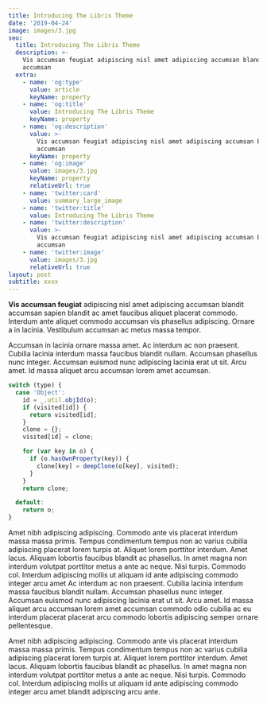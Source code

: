 ```yaml
---
title: Introducing The Libris Theme
date: '2019-04-24'
image: images/3.jpg
seo:
  title: Introducing The Libris Theme
  description: >-
    Vis accumsan feugiat adipiscing nisl amet adipiscing accumsan blandit
    accumsan
  extra:
    - name: 'og:type'
      value: article
      keyName: property
    - name: 'og:title'
      value: Introducing The Libris Theme
      keyName: property
    - name: 'og:description'
      value: >-
        Vis accumsan feugiat adipiscing nisl amet adipiscing accumsan blandit
        accumsan
      keyName: property
    - name: 'og:image'
      value: images/3.jpg
      keyName: property
      relativeUrl: true
    - name: 'twitter:card'
      value: summary_large_image
    - name: 'twitter:title'
      value: Introducing The Libris Theme
    - name: 'twitter:description'
      value: >-
        Vis accumsan feugiat adipiscing nisl amet adipiscing accumsan blandit
        accumsan
    - name: 'twitter:image'
      value: images/3.jpg
      relativeUrl: true
layout: post
subtitle: xxxx
---
```


**Vis accumsan feugiat** adipiscing nisl amet adipiscing accumsan blandit accumsan sapien blandit ac amet faucibus aliquet placerat commodo. Interdum ante aliquet commodo accumsan vis phasellus adipiscing. Ornare a in lacinia. Vestibulum accumsan ac metus massa tempor. 

Accumsan in lacinia ornare massa amet. Ac interdum ac non praesent. Cubilia lacinia interdum massa faucibus blandit nullam. Accumsan phasellus nunc integer. Accumsan euismod nunc adipiscing lacinia erat ut sit. Arcu amet. Id massa aliquet arcu accumsan lorem amet accumsan.

```javascript
switch (type) {
  case 'Object':
    id = _.util.objId(o);
    if (visited[id]) {
      return visited[id];
    }
    clone = {};
    visited[id] = clone;

    for (var key in o) {
      if (o.hasOwnProperty(key)) {
        clone[key] = deepClone(o[key], visited);
      }
    }
    return clone;

  default:
    return o;
}
```

Amet nibh adipiscing adipiscing. Commodo ante vis placerat interdum massa massa primis. Tempus condimentum tempus non ac varius cubilia adipiscing placerat lorem turpis at. Aliquet lorem porttitor interdum. Amet lacus. Aliquam lobortis faucibus blandit ac phasellus. In amet magna non interdum volutpat porttitor metus a ante ac neque. Nisi turpis. Commodo col. Interdum adipiscing mollis ut aliquam id ante adipiscing commodo integer arcu amet Ac interdum ac non praesent. Cubilia lacinia interdum massa faucibus blandit nullam. Accumsan phasellus nunc integer. Accumsan euismod nunc adipiscing lacinia erat ut sit. Arcu amet. Id massa aliquet arcu accumsan lorem amet accumsan commodo odio cubilia ac eu interdum placerat placerat arcu commodo lobortis adipiscing semper ornare pellentesque.

Amet nibh adipiscing adipiscing. Commodo ante vis placerat interdum massa massa primis. Tempus condimentum tempus non ac varius cubilia adipiscing placerat lorem turpis at. Aliquet lorem porttitor interdum. Amet lacus. Aliquam lobortis faucibus blandit ac phasellus. In amet magna non interdum volutpat porttitor metus a ante ac neque. Nisi turpis. Commodo col. Interdum adipiscing mollis ut aliquam id ante adipiscing commodo integer arcu amet blandit adipiscing arcu ante.
